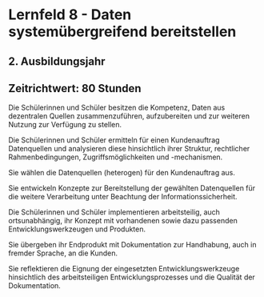 # Lernfeld 8 - Daten systemübergreifend bereitstellen

## 2. Ausbildungsjahr
## Zeitrichtwert: 80 Stunden

Die Schülerinnen und Schüler besitzen die Kompetenz, Daten aus dezentralen Quellen zusammenzuführen, aufzubereiten und zur weiteren Nutzung zur Verfügung zu stellen.

Die Schülerinnen und Schüler ermitteln für einen Kundenauftrag Datenquellen und analysieren diese hinsichtlich ihrer Struktur, rechtlicher Rahmenbedingungen, Zugriffsmöglichkeiten und -mechanismen.

Sie wählen die Datenquellen (heterogen) für den Kundenauftrag aus.

Sie entwickeln Konzepte zur Bereitstellung der gewählten Datenquellen für die weitere Verarbeitung unter Beachtung der Informationssicherheit.

Die Schülerinnen und Schüler implementieren arbeitsteilig, auch ortsunabhängig, ihr Konzept mit vorhandenen sowie dazu passenden Entwicklungswerkzeugen und Produkten.

Sie übergeben ihr Endprodukt mit Dokumentation zur Handhabung, auch in fremder Sprache, an die Kunden.

Sie reflektieren die Eignung der eingesetzten Entwicklungswerkzeuge hinsichtlich des arbeitsteiligen Entwicklungsprozesses und die Qualität der Dokumentation. 